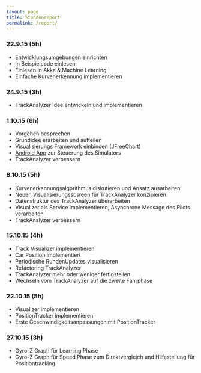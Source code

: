 ```yaml
---
layout: page
title: Stundenreport
permalink: /report/
---
```


### 22.9.15 (5h)
* Entwicklungsumgebungen einrichten
* In Beispielcode einlesen
* Einlesen in Akka & Machine Learning
* Einfache Kurvenerkennung implementieren

### 24.9.15 (3h)
* TrackAnalyzer Idee entwickeln und implementieren

### 1.10.15 (6h)
* Vorgehen besprechen
* Grundidee erarbeiten und aufteilen
* Visualisierungs Framework einbinden (JFreeChart)
* [Android App](https://github.com/tourn/ChallP1-CarreraRemote/releases/tag/0.1) zur Steuerung des Simulators
* TrackAnalyzer verbessern

### 8.10.15 (5h)
* Kurvenerkennungsalgorithmus diskutieren und Ansatz ausarbeiten
* Neuen Visualisierungsscsreen für TrackAnalyzer konzipieren
* Datenstruktur des TrackAnalyzer überarbeiten
* Visualizer als Service implementieren, Asynchrone Message des Pilots verarbeiten
* TrackAnalyzer verbessern

### 15.10.15 (4h)
* Track Visualizer implementieren
* Car Position implementiert
* Periodische RundenUpdates visualisieren
* Refactoring TrackAnalyzer
* TrackAnalyzer mehr oder weniger fertigstellen
* Wechseln vom TrackAnalyzer auf die zweite Fahrphase

### 22.10.15 (5h)
* Visualizer implementieren
* PositionTracker implementieren
* Erste Geschwindigkeitsanpassungen mit PositionTracker

### 27.10.15 (3h)
* Gyro-Z Graph für Learning Phase
* Gyro-Z Graph für Speed Phase zum Direktvergleich und Hilfestellung für Positiontracking

